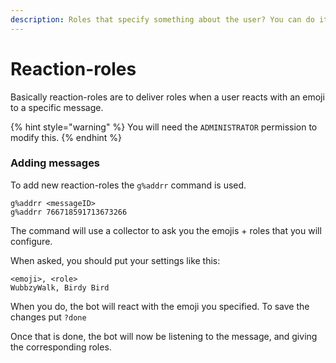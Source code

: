 ```yaml
---
description: Roles that specify something about the user? You can do it with this bot.
---
```


# Reaction-roles

Basically reaction-roles are to deliver roles when a user reacts with an emoji to a specific message.

{% hint style="warning" %}
You will need the `ADMINISTRATOR` permission to modify this.
{% endhint %}

### Adding messages

To add new reaction-roles the `g%addrr` command is used.

```text
g%addrr <messageID>
g%addrr 766718591713673266
```

The command will use a collector to ask you the emojis + roles that you will configure.

When asked, you should put your settings like this:

```text
<emoji>, <role>
WubbzyWalk, Birdy Bird
```

When you do, the bot will react with the emoji you specified. To save the changes put `?done`

Once that is done, the bot will now be listening to the message, and giving the corresponding roles.

